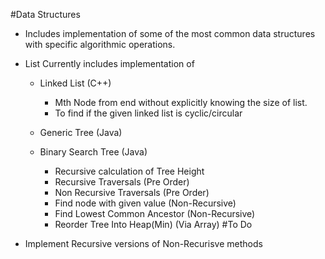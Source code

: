 #Data Structures 

* Includes implementation of some of the most common data structures with specific algorithmic operations.

* List Currently includes implementation of  
	* Linked List (C++)
		* Mth Node from end without explicitly knowing the size of list.
		* To find if the given linked list is cyclic/circular
		
	* Generic Tree (Java)
	
	* Binary Search Tree (Java)
		* Recursive calculation of Tree Height
		* Recursive Traversals (Pre Order)
		* Non Recursive Traversals (Pre Order)
		* Find node with given value (Non-Recursive)
		* Find Lowest Common Ancestor (Non-Recursive)
		* Reorder Tree Into Heap(Min) (Via Array)
#To Do
* Implement Recursive versions of Non-Recurisve methods
